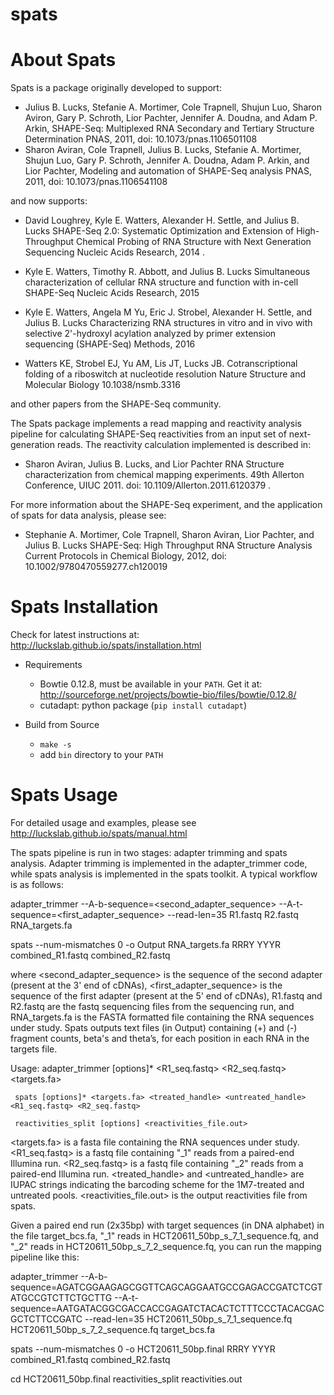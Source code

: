 # spats
About Spats
===========

Spats is a package originally developed to support: 

- Julius B. Lucks, Stefanie A. Mortimer, Cole Trapnell, Shujun Luo, 
	Sharon Aviron, Gary P. Schroth, Lior Pachter, Jennifer A. Doudna, and Adam P. Arkin, 
	SHAPE-Seq: Multiplexed RNA Secondary and Tertiary Structure Determination 
        PNAS, 2011, doi: 10.1073/pnas.1106501108
- Sharon Aviran, Cole Trapnell, Julius B. Lucks, Stefanie A. Mortimer, Shujun Luo,
	Gary P. Schroth, Jennifer A. Doudna, Adam P. Arkin, and Lior Pachter, 
	Modeling and automation of SHAPE-Seq analysis 
        PNAS, 2011, doi: 10.1073/pnas.1106541108

and now supports:

- David Loughrey, Kyle E. Watters, Alexander H. Settle, and Julius B. Lucks
  SHAPE-Seq 2.0: Systematic Optimization and Extension of High-Throughput
  Chemical Probing of RNA Structure with Next Generation Sequencing
      Nucleic Acids Research, 2014 .
- Kyle E. Watters, Timothy R. Abbott, and Julius B. Lucks
  Simultaneous characterization of cellular RNA structure and function
  with in-cell SHAPE-Seq
      Nucleic Acids Research, 2015
- Kyle E. Watters, Angela M Yu, Eric J. Strobel, Alexander H. Settle, and Julius B. Lucks
  Characterizing RNA structures in vitro and in vivo with selective 2'-hydroxyl acylation
  analyzed by primer extension sequencing (SHAPE-Seq)
      Methods, 2016

- Watters KE, Strobel EJ, Yu AM, Lis JT, Lucks JB.
  Cotranscriptional folding of a riboswitch at nucleotide resolution
      Nature Structure and Molecular Biology 10.1038/nsmb.3316

and other papers from the SHAPE-Seq community.

The Spats package implements a read mapping and reactivity analysis pipeline for calculating
SHAPE-Seq reactivities from an input set of next-generation reads. The reactivity calculation
implemented is described in:

- Sharon Aviran, Julius B. Lucks, and Lior Pachter
  RNA Structure characterization from chemical mapping experiments.
  49th Allerton Conference, UIUC 2011. doi: 10.1109/Allerton.2011.6120379 .


For more information about the SHAPE-Seq experiment, and the application of spats for data analysis,
please see:

- Stephanie A. Mortimer, Cole Trapnell, Sharon Aviran, Lior Pachter, and Julius B. Lucks
  SHAPE-Seq: High Throughput RNA Structure Analysis
      Current Protocols in Chemical Biology, 2012, doi: 10.1002/9780470559277.ch120019

Spats Installation
==================

Check for latest instructions at: http://luckslab.github.io/spats/installation.html

* Requirements
  * Bowtie 0.12.8, must be available in your `PATH`. Get it at: http://sourceforge.net/projects/bowtie-bio/files/bowtie/0.12.8/
  * cutadapt: python package (`pip install cutadapt`)

* Build from Source
  * `make -s`
  * add `bin` directory to your `PATH`


Spats Usage
===========
For detailed usage and examples, please see http://luckslab.github.io/spats/manual.html

The spats pipeline is run in two stages: adapter trimming and spats analysis. Adapter trimming is implemented in the adapter_trimmer code, while spats analysis is implemented in the spats toolkit. A typical workflow is as follows:

adapter_trimmer --A-b-sequence=<second_adapter_sequence> --A-t-sequence=<first_adapter_sequence> --read-len=35 R1.fastq R2.fastq RNA_targets.fa

spats --num-mismatches 0 -o Output RNA_targets.fa RRRY YYYR combined_R1.fastq combined_R2.fastq

where <second_adapter_sequence> is the sequence of the second adapter (present at the 3' end of cDNAs), <first_adapter_sequence> is the sequence of the first adapter (present at the 5' end of cDNAs), R1.fastq and R2.fastq are the fastq sequencing files from the sequencing run, and RNA_targets.fa is the FASTA formatted file containing the RNA sequences under study. Spats outputs text files (in Output) containing (+) and (-) fragment counts, beta's and theta’s, for each position in each RNA in the targets file.

Usage:
     adapter_trimmer [options]* <R1_seq.fastq> <R2_seq.fastq> <targets.fa>

     spats [options]* <targets.fa> <treated_handle> <untreated_handle> <R1_seq.fastq> <R2_seq.fastq>

     reactivities_split [options] <reactivities_file.out>

<targets.fa> is a fasta file containing the RNA sequences under study.
<R1_seq.fastq> is a fastq file containing "_1" reads from a paired-end Illumina run.
<R2_seq.fastq> is a fastq file containing "_2" reads from a paired-end Illumina run.
<treated_handle> and <untreated_handle> are IUPAC strings indicating the barcoding
scheme for the 1M7-treated and untreated pools.
<reactivities_file.out> is the output reactivities file from spats.

Given a paired end run (2x35bp) with target sequences (in DNA alphabet) in the file 
target_bcs.fa, "_1" reads in HCT20611_50bp_s_7_1_sequence.fq, and 
"_2" reads in HCT20611_50bp_s_7_2_sequence.fq, you can run the mapping pipeline like this:

adapter_trimmer --A-b-sequence=AGATCGGAAGAGCGGTTCAGCAGGAATGCCGAGACCGATCTCGTATGCCGTCTTCTGCTTG --A-t-sequence=AATGATACGGCGACCACCGAGATCTACACTCTTTCCCTACACGACGCTCTTCCGATC --read-len=35 HCT20611_50bp_s_7_1_sequence.fq HCT20611_50bp_s_7_2_sequence.fq target_bcs.fa

spats --num-mismatches 0 -o HCT20611_50bp.final RRRY YYYR combined_R1.fastq combined_R2.fastq

cd HCT20611_50bp.final
reactivities_split reactivities.out
